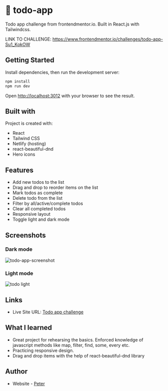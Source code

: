 # 📝 todo-app
Todo app challenge from frontendmentor.io. Built in React.js with Tailwindcss.

LINK TO CHALLENGE: https://www.frontendmentor.io/challenges/todo-app-Su1_KokOW

## Getting Started
Install dependencies, then run the development server:

```bash
npm install
npm run dev
```
Open [http://localhost:3012](http://localhost:3012) with your browser to see the result.
 
## Built with

Project is created with:

- React
- Tailwind CSS
- Netlify (hosting)
- react-beautiful-dnd
- Hero icons

## Features

- Add new todos to the list
- Drag and drop to reorder items on the list
- Mark todos as complete
- Delete todo from the list
- Filter by all/active/complete todos
- Clear all completed todos
- Responsive layout
- Toggle light and dark mode

## Screenshots
### Dark mode
![todo-app-screenshot](https://user-images.githubusercontent.com/17027312/149954460-587745a4-517f-4a07-ab86-26ee5bc917b0.png)
### Light mode
![todo light](https://user-images.githubusercontent.com/17027312/150192033-04afee7d-de58-4dc6-bc75-1209a3337b3c.png)


## Links
- Live Site URL: [Todo app challenge](https://todo-app-by-peter.netlify.app/)

## What I learned

- Great project for rehearsing the basics. Enforced knowledge of javascript methods like map, filter, find, some, every etc.
- Practicing responsive design.
- Drag and drop items with the help of react-beautiful-dnd library

## Author

- Website - [Peter](https://petere-portfolio-2.vercel.app/)
